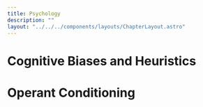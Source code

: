 ```yaml
---
title: Psychology
description: ""
layout: "../../../components/layouts/ChapterLayout.astro"
---
```


# Cognitive Biases and Heuristics

# Operant Conditioning